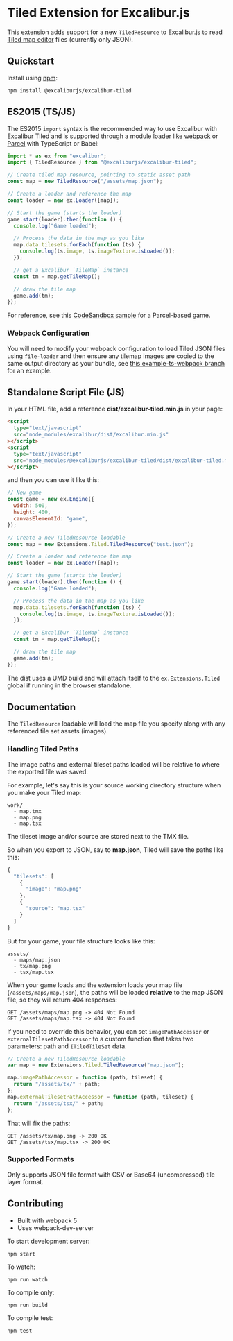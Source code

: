 # Tiled Extension for Excalibur.js

This extension adds support for a new `TiledResource` to Excalibur.js to read [Tiled map editor](http://mapeditor.org) files (currently only JSON).

## Quickstart

Install using [npm](http://npmjs.org):

    npm install @excaliburjs/excalibur-tiled

## ES2015 (TS/JS)

The ES2015 `import` syntax is the recommended way to use Excalibur with Excalibur Tiled and is supported through a module loader like [webpack](https://github.com/excaliburjs/example-ts-webpack) or [Parcel](https://parceljs.org) with TypeScript or Babel:

```ts
import * as ex from "excalibur";
import { TiledResource } from "@excaliburjs/excalibur-tiled";

// Create tiled map resource, pointing to static asset path
const map = new TiledResource("/assets/map.json");

// Create a loader and reference the map
const loader = new ex.Loader([map]);

// Start the game (starts the loader)
game.start(loader).then(function () {
  console.log("Game loaded");

  // Process the data in the map as you like
  map.data.tilesets.forEach(function (ts) {
    console.log(ts.image, ts.imageTexture.isLoaded());
  });

  // get a Excalibur `TileMap` instance
  const tm = map.getTileMap();

  // draw the tile map
  game.add(tm);
});
```

For reference, see this [CodeSandbox sample](https://codesandbox.io/s/excalibur-tiled-example-4f83x?fontsize=14) for a Parcel-based game.

### Webpack Configuration

You will need to modify your webpack configuration to load Tiled JSON files using `file-loader` and then ensure any tilemap images are copied to the same output directory as your bundle, see [this example-ts-webpack branch](https://github.com/excaliburjs/example-ts-webpack/tree/feature/excalibur-tiled-with-webpack) for an example.

## Standalone Script File (JS)

In your HTML file, add a reference **dist/excalibur-tiled.min.js** in your page:

```html
<script
  type="text/javascript"
  src="node_modules/excalibur/dist/excalibur.min.js"
></script>
<script
  type="text/javascript"
  src="node_modules/@excaliburjs/excalibur-tiled/dist/excalibur-tiled.min.js"
></script>
```

and then you can use it like this:

```js
// New game
const game = new ex.Engine({
  width: 500,
  height: 400,
  canvasElementId: "game",
});

// Create a new TiledResource loadable
const map = new Extensions.Tiled.TiledResource("test.json");

// Create a loader and reference the map
const loader = new ex.Loader([map]);

// Start the game (starts the loader)
game.start(loader).then(function () {
  console.log("Game loaded");

  // Process the data in the map as you like
  map.data.tilesets.forEach(function (ts) {
    console.log(ts.image, ts.imageTexture.isLoaded());
  });

  // get a Excalibur `TileMap` instance
  const tm = map.getTileMap();

  // draw the tile map
  game.add(tm);
});
```

The dist uses a UMD build and will attach itself to the `ex.Extensions.Tiled` global if running in the browser standalone.

## Documentation

The `TiledResource` loadable will load the map file you specify along with any referenced tile set assets (images).

### Handling Tiled Paths

The image paths and external tileset paths loaded will be relative to where the exported file was saved.

For example, let's say this is your source working directory structure when you make your Tiled map:

```
work/
  - map.tmx
  - map.png
  - map.tsx
```

The tileset image and/or source are stored next to the TMX file.

So when you export to JSON, say to **map.json**, Tiled will save the paths like this:

```js
{
  "tilesets": [
    {
      "image": "map.png"
    },
    {
      "source": "map.tsx"
    }
  ]
}
```

But for your game, your file structure looks like this:

```
assets/
  - maps/map.json
  - tx/map.png
  - tsx/map.tsx
```

When your game loads and the extension loads your map file (`/assets/maps/map.json`), the paths will be loaded **relative** to the map JSON file, so they will return 404 responses:

```
GET /assets/maps/map.png -> 404 Not Found
GET /assets/maps/map.tsx -> 404 Not Found
```

If you need to override this behavior, you can set `imagePathAccessor` or `externalTilesetPathAccessor` to a custom function that takes two parameters: path and `ITiledTileSet` data.

```js
// Create a new TiledResource loadable
var map = new Extensions.Tiled.TiledResource("map.json");

map.imagePathAccessor = function (path, tileset) {
  return "/assets/tx/" + path;
};
map.externalTilesetPathAccessor = function (path, tileset) {
  return "/assets/tsx/" + path;
};
```

That will fix the paths:

```
GET /assets/tx/map.png -> 200 OK
GET /assets/tsx/map.tsx -> 200 OK
```

### Supported Formats

Only supports JSON file format with CSV or Base64 (uncompressed) tile layer format.

## Contributing

- Built with webpack 5
- Uses webpack-dev-server

To start development server:

    npm start

To watch:

    npm run watch

To compile only:

    npm run build

To compile test:

    npm test
